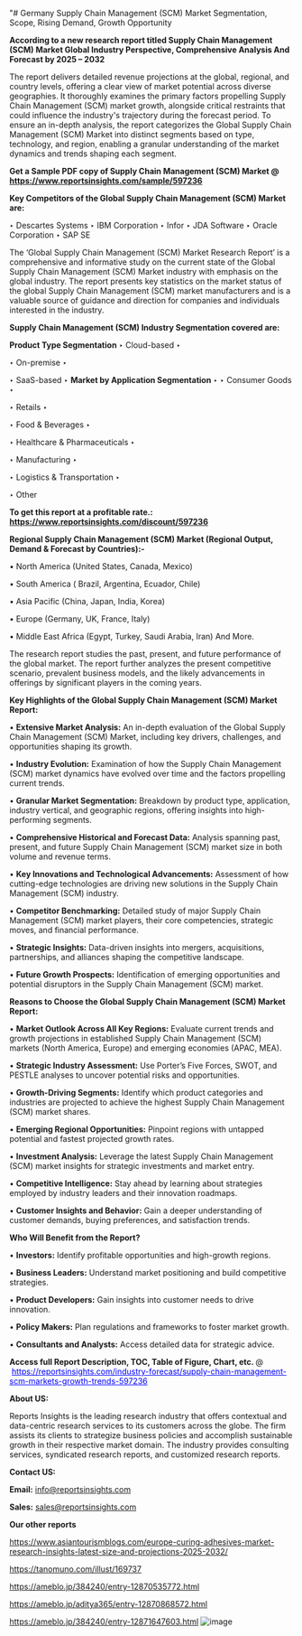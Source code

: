 "# Germany Supply Chain Management (SCM) Market Segmentation, Scope, Rising Demand, Growth Opportunity 

<strong>According to a new research report titled Supply Chain Management (SCM) Market Global Industry Perspective, Comprehensive Analysis And Forecast by 2025 – 2032</strong>

The report delivers detailed revenue projections at the global, regional, and country levels, offering a clear view of market potential across diverse geographies. It thoroughly examines the primary factors propelling Supply Chain Management (SCM) market growth, alongside critical restraints that could influence the industry's trajectory during the forecast period. To ensure an in-depth analysis, the report categorizes the Global Supply Chain Management (SCM) Market into distinct segments based on type, technology, and region, enabling a granular understanding of the market dynamics and trends shaping each segment.

<strong>Get a Sample PDF copy of Supply Chain Management (SCM) Market </strong><strong>@<a href=https://www.reportsinsights.com/sample/597236 style=color:#0000ff;> https://www.reportsinsights.com/sample/597236</a></strong></font>

<strong>Key Competitors of the Global Supply Chain Management (SCM) Market are:</strong>

‣ Descartes Systems
‣ IBM Corporation
‣ Infor
‣ JDA Software
‣ Oracle Corporation
‣ SAP SE

The ‘Global Supply Chain Management (SCM) Market Research Report’ is a comprehensive and informative study on the current state of the Global Supply Chain Management (SCM) Market industry with emphasis on the global industry. The report presents key statistics on the market status of the global Supply Chain Management (SCM) market manufacturers and is a valuable source of guidance and direction for companies and individuals interested in the industry.

<strong>Supply Chain Management (SCM) Industry Segmentation covered are:</strong>

<strong>Product Type Segmentation</strong>
‣
Cloud-based
‣ 

‣ On-premise
‣ 

‣ SaaS-based
‣ 
<strong>Market by Application Segmentation</strong>
‣
‣  Consumer Goods
‣ 

‣ Retails
‣ 

‣ Food & Beverages
‣ 

‣ Healthcare & Pharmaceuticals
‣ 

‣ Manufacturing
‣ 

‣ Logistics & Transportation
‣ 

‣ Other

<strong>To get this report at a profitable rate.: <a href=https://www.reportsinsights.com/discount/597236 style=color:#0000ff;>https://www.reportsinsights.com/discount/597236</a></strong></font>

<strong>Regional Supply Chain Management (SCM) Market (Regional Output, Demand &amp; Forecast by Countries):-</strong>

• North America (United States, Canada, Mexico)

• South America ( Brazil, Argentina, Ecuador, Chile)

• Asia Pacific (China, Japan, India, Korea)

• Europe (Germany, UK, France, Italy)

• Middle East Africa (Egypt, Turkey, Saudi Arabia, Iran) And More.

The research report studies the past, present, and future performance of the global market. The report further analyzes the present competitive scenario, prevalent business models, and the likely advancements in offerings by significant players in the coming years.

<strong>Key Highlights of the Global Supply Chain Management (SCM) Market Report:</strong>

• <strong>Extensive Market Analysis:</strong> An in-depth evaluation of the Global Supply Chain Management (SCM) Market, including key drivers, challenges, and opportunities shaping its growth.

• <strong>Industry Evolution:</strong> Examination of how the Supply Chain Management (SCM) market dynamics have evolved over time and the factors propelling current trends.

• <strong>Granular Market Segmentation:</strong> Breakdown by product type, application, industry vertical, and geographic regions, offering insights into high-performing segments.

• <strong>Comprehensive Historical and Forecast Data:</strong> Analysis spanning past, present, and future Supply Chain Management (SCM) market size in both volume and revenue terms.

• <strong>Key Innovations and Technological Advancements:</strong> Assessment of how cutting-edge technologies are driving new solutions in the Supply Chain Management (SCM) industry.

• <strong>Competitor Benchmarking:</strong> Detailed study of major Supply Chain Management (SCM) market players, their core competencies, strategic moves, and financial performance.

• <strong>Strategic Insights:</strong> Data-driven insights into mergers, acquisitions, partnerships, and alliances shaping the competitive landscape.

• <strong>Future Growth Prospects:</strong> Identification of emerging opportunities and potential disruptors in the Supply Chain Management (SCM) market.

<strong>Reasons to Choose the Global Supply Chain Management (SCM) Market Report:</strong>

• <strong>Market Outlook Across All Key Regions:</strong> Evaluate current trends and growth projections in established Supply Chain Management (SCM) markets (North America, Europe) and emerging economies (APAC, MEA).

• <strong>Strategic Industry Assessment:</strong> Use Porter’s Five Forces, SWOT, and PESTLE analyses to uncover potential risks and opportunities.

• <strong>Growth-Driving Segments:</strong> Identify which product categories and industries are projected to achieve the highest Supply Chain Management (SCM) market shares.

• <strong>Emerging Regional Opportunities:</strong> Pinpoint regions with untapped potential and fastest projected growth rates.

• <strong>Investment Analysis:</strong> Leverage the latest Supply Chain Management (SCM) market insights for strategic investments and market entry.

• <strong>Competitive Intelligence:</strong> Stay ahead by learning about strategies employed by industry leaders and their innovation roadmaps.

• <strong>Customer Insights and Behavior:</strong> Gain a deeper understanding of customer demands, buying preferences, and satisfaction trends.

<strong>Who Will Benefit from the Report?</strong>

• <strong>Investors:</strong> Identify profitable opportunities and high-growth regions.

• <strong>Business Leaders:</strong> Understand market positioning and build competitive strategies.

• <strong>Product Developers:</strong> Gain insights into customer needs to drive innovation.

• <strong>Policy Makers:</strong> Plan regulations and frameworks to foster market growth.

• <strong>Consultants and Analysts:</strong> Access detailed data for strategic advice.
</ul>
<strong>Access full Report Description, TOC, Table of Figure, Chart, etc. </strong>@  <a href=https://reportsinsights.com/industry-forecast/supply-chain-management-scm-markets-growth-trends-597236 style=color:#0000ff;>https://reportsinsights.com/industry-forecast/supply-chain-management-scm-markets-growth-trends-597236</a></font>

<strong><strong>About US</strong>:</strong>

Reports Insights is the leading research industry that offers contextual and data-centric research services to its customers across the globe. The firm assists its clients to strategize business policies and accomplish sustainable growth in their respective market domain. The industry provides consulting services, syndicated research reports, and customized research reports.

<strong>Contact US:</strong>

<p class=""""><b>Email:</b> <a href=mailto:info@reportsinsights.com>info@reportsinsights.com</a></p>
<p class=""""><b>Sales:</b> <a href=mailto:sales@reportsinsights.com>sales@reportsinsights.com</a></p>

<strong>Our other reports</strong>

<a href=https://www.asiantourismblogs.com/europe-curing-adhesives-market-research-insights-latest-size-and-projections-2025-2032/>https://www.asiantourismblogs.com/europe-curing-adhesives-market-research-insights-latest-size-and-projections-2025-2032/</a>

<a href=https://tanomuno.com/illust/169737>https://tanomuno.com/illust/169737</a>

<a href=https://ameblo.jp/384240/entry-12870535772.html>https://ameblo.jp/384240/entry-12870535772.html</a>

<a href=https://ameblo.jp/aditya365/entry-12870868572.html>https://ameblo.jp/aditya365/entry-12870868572.html</a>

<a href=https://ameblo.jp/384240/entry-12871647603.html>https://ameblo.jp/384240/entry-12871647603.html</a>
![image](https://github.com/user-attachments/assets/0c9f51ed-c5a9-4193-a4e2-9bbc23a7fcff)
